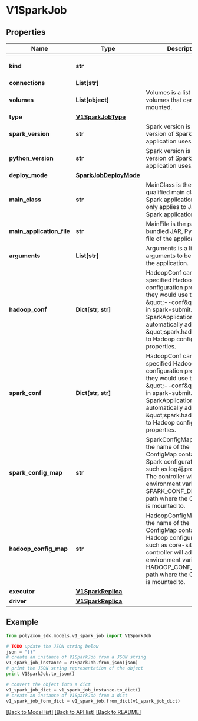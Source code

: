 # V1SparkJob


## Properties
Name | Type | Description | Notes
------------ | ------------- | ------------- | -------------
**kind** | **str** |  | [optional] [default to 'sparkjob']
**connections** | **List[str]** |  | [optional] 
**volumes** | **List[object]** | Volumes is a list of volumes that can be mounted. | [optional] 
**type** | [**V1SparkJobType**](V1SparkJobType.md) |  | [optional] 
**spark_version** | **str** | Spark version is the version of Spark the application uses. | [optional] 
**python_version** | **str** | Spark version is the version of Spark the application uses. | [optional] 
**deploy_mode** | [**SparkJobDeployMode**](SparkJobDeployMode.md) |  | [optional] 
**main_class** | **str** | MainClass is the fully-qualified main class of the Spark application. This only applies to Java/Scala Spark applications. | [optional] 
**main_application_file** | **str** | MainFile is the path to a bundled JAR, Python, or R file of the application. | [optional] 
**arguments** | **List[str]** | Arguments is a list of arguments to be passed to the application. | [optional] 
**hadoop_conf** | **Dict[str, str]** | HadoopConf carries user-specified Hadoop configuration properties as they would use the  the \&quot;--conf\&quot; option in spark-submit.  The SparkApplication controller automatically adds prefix \&quot;spark.hadoop.\&quot; to Hadoop configuration properties. | [optional] 
**spark_conf** | **Dict[str, str]** | HadoopConf carries user-specified Hadoop configuration properties as they would use the  the \&quot;--conf\&quot; option in spark-submit.  The SparkApplication controller automatically adds prefix \&quot;spark.hadoop.\&quot; to Hadoop configuration properties. | [optional] 
**spark_config_map** | **str** | SparkConfigMap carries the name of the ConfigMap containing Spark configuration files such as log4j.properties. The controller will add environment variable SPARK_CONF_DIR to the path where the ConfigMap is mounted to. | [optional] 
**hadoop_config_map** | **str** | HadoopConfigMap carries the name of the ConfigMap containing Hadoop configuration files such as core-site.xml. The controller will add environment variable HADOOP_CONF_DIR to the path where the ConfigMap is mounted to. | [optional] 
**executor** | [**V1SparkReplica**](V1SparkReplica.md) |  | [optional] 
**driver** | [**V1SparkReplica**](V1SparkReplica.md) |  | [optional] 

## Example

```python
from polyaxon_sdk.models.v1_spark_job import V1SparkJob

# TODO update the JSON string below
json = "{}"
# create an instance of V1SparkJob from a JSON string
v1_spark_job_instance = V1SparkJob.from_json(json)
# print the JSON string representation of the object
print V1SparkJob.to_json()

# convert the object into a dict
v1_spark_job_dict = v1_spark_job_instance.to_dict()
# create an instance of V1SparkJob from a dict
v1_spark_job_form_dict = v1_spark_job.from_dict(v1_spark_job_dict)
```
[[Back to Model list]](../README.md#documentation-for-models) [[Back to API list]](../README.md#documentation-for-api-endpoints) [[Back to README]](../README.md)


